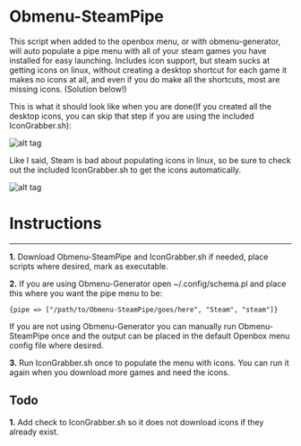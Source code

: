 # Obmenu-SteamPipe
This script when added to the openbox menu, or with obmenu-generator, will auto populate a pipe menu with all of your steam games you have installed for easy launching. Includes icon support, but steam sucks at getting icons on linux, without creating a desktop shortcut for each game it makes no icons at all, and even if you do make all the shortcuts, most are missing icons. (Solution below!)

This is what it should look like when you are done(If you created all the desktop icons, you can skip that step if you are using the included IconGrabber.sh):

![alt tag](http://i.imgur.com/CjSmXEU.png)

Like I said, Steam is bad about populating icons in linux, so be sure to check out the included IconGrabber.sh to get the icons automatically.

![alt tag](http://i.imgur.com/UzJFl0P.png)

# **Instructions**

***

**1.**   Download Obmenu-SteamPipe and IconGrabber.sh if needed, place scripts where desired, mark as executable.  

**2.**   If you are using Obmenu-Generator open ~/.config/schema.pl and place this where you want the pipe menu to be:  

`{pipe => ["/path/to/Obmenu-SteamPipe/goes/here", "Steam", "steam"]}`

If you are not using Obmenu-Generator you can manually run Obmenu-SteamPipe once and the output can be placed in the default Openbox menu config file where desired.

**3.**   Run IconGrabber.sh once to populate the menu with icons. You can run it again when you download more games and need the icons.

## **Todo**

**1.**  Add check to IconGrabber.sh so it does not download icons if they already exist.

